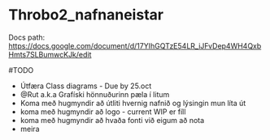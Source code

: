 # Throbo2_nafnaneistar
 
Docs path:
https://docs.google.com/document/d/17YIhGQTzE54LR_iJFvDep4WH4QxbHmts7SLBumwcKJk/edit


#TODO
* Útfæra Class diagrams - Due by 25.oct
* @Rut a.k.a Grafíski hönnuðurinn pæla í litum 
* Koma með hugmyndir að útliti hvernig nafnið og lýsingin mun líta út
* koma með hugmyndir að logo - current WIP er fíll
* koma með hugmyndir að hvaða fonti við eigum að nota
* meira